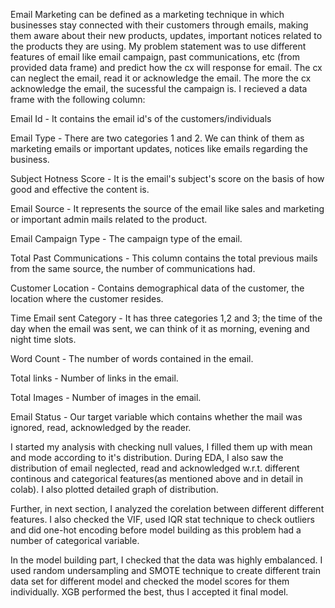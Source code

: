 Email Marketing can be defined as a marketing technique in which businesses stay connected with their customers through emails, making them aware about their new products, updates, important notices related to the products they are using. My problem statement was to use different features of email like email campaign, past communications, etc (from provided data frame) and predict how the cx will response for email. The cx can neglect the email, read it or acknowledge the email. The more the cx acknowledge the email, the sucessful the campaign is. I recieved a data frame with the following column:

Email Id - It contains the email id's of the customers/individuals 

Email Type - There are two categories 1 and 2. We can think of them as marketing emails or important updates, notices like emails regarding the business. 

Subject Hotness Score - It is the email's subject's score on the basis of how good and effective the content is. 

Email Source - It represents the source of the email like sales and marketing or important admin mails related to the product. 

Email Campaign Type - The campaign type of the email. 

Total Past Communications - This column contains the total previous mails from the same source, the number of communications had. 

Customer Location - Contains demographical data of the customer, the location where the customer resides. 

Time Email sent Category - It has three categories 1,2 and 3; the time of the day when the email was sent, we can think of it as morning, evening and night time slots. 

Word Count - The number of words contained in the email. 

Total links - Number of links in the email. 

Total Images - Number of images in the email. 

Email Status - Our target variable which contains whether the mail was ignored, read, acknowledged by the reader.

I started my analysis with checking null values, I filled them up with mean and mode according to it's distribution. During EDA, I also saw the distribution of email neglected, read and acknowledged w.r.t. different continous and categorical features(as mentioned above and in detail in colab). I also plotted detailed graph of distribution.

Further, in next section, I analyzed the corelation between different different features. I also checked the VIF, used IQR stat technique to check outliers and did one-hot encoding before model building as this problem had a number of categorical variable.

In the model building part, I checked that the data was highly embalanced. I used random undersampling and SMOTE technique to create different train data set for different model and checked the model scores for them individually. XGB performed the best, thus I accepted it final model.
